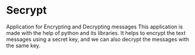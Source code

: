 # Secrypt
Application for Encrypting and Decrypting messages
This application is made with the help of python and its libraries.
It helps to encrypt the text messages using a secret key, and we can also decrypt the messages with the same key.
